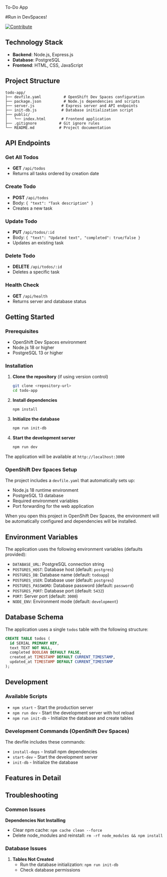 To-Do App


#Run in DevSpaces!

[![Contribute](https://www.eclipse.org/che/contribute.svg)](https://devspaces.apps.cluster-rwcdr.rwcdr.sandbox2074.opentlc.com/#https://github.com/malarhab/one-click-devspaces-demo.git)

## Technology Stack

- **Backend**: Node.js, Express.js
- **Database**: PostgreSQL
- **Frontend**: HTML, CSS, JavaScript 

## Project Structure

```
todo-app/
├── devfile.yaml          # OpenShift Dev Spaces configuration
├── package.json          # Node.js dependencies and scripts
├── server.js            # Express server and API endpoints
├── init-db.js           # Database initialization script
├── public/
│   └── index.html       # Frontend application
├── .gitignore          # Git ignore rules
└── README.md           # Project documentation
```

## API Endpoints

### Get All Todos
- **GET** `/api/todos`
- Returns all tasks ordered by creation date

### Create Todo
- **POST** `/api/todos`
- Body: `{ "text": "Task description" }`
- Creates a new task

### Update Todo
- **PUT** `/api/todos/:id`
- Body: `{ "text": "Updated text", "completed": true/false }`
- Updates an existing task

### Delete Todo
- **DELETE** `/api/todos/:id`
- Deletes a specific task

### Health Check
- **GET** `/api/health`
- Returns server and database status

## Getting Started

### Prerequisites

- OpenShift Dev Spaces environment
- Node.js 18 or higher
- PostgreSQL 13 or higher

### Installation

1. **Clone the repository** (if using version control)
   ```bash
   git clone <repository-url>
   cd todo-app
   ```

2. **Install dependencies**
   ```bash
   npm install
   ```

3. **Initialize the database**
   ```bash
   npm run init-db
   ```

4. **Start the development server**
   ```bash
   npm run dev
   ```

The application will be available at `http://localhost:3000`

### OpenShift Dev Spaces Setup

The project includes a `devfile.yaml` that automatically sets up:
- Node.js 18 runtime environment
- PostgreSQL 13 database
- Required environment variables
- Port forwarding for the web application

When you open this project in OpenShift Dev Spaces, the environment will be automatically configured and dependencies will be installed.

## Environment Variables

The application uses the following environment variables (defaults provided):

- `DATABASE_URL`: PostgreSQL connection string
- `POSTGRES_HOST`: Database host (default: `postgres`)
- `POSTGRES_DB`: Database name (default: `todoapp`)
- `POSTGRES_USER`: Database user (default: `postgres`)
- `POSTGRES_PASSWORD`: Database password (default: `password`)
- `POSTGRES_PORT`: Database port (default: `5432`)
- `PORT`: Server port (default: `3000`)
- `NODE_ENV`: Environment mode (default: `development`)

## Database Schema

The application uses a single `todos` table with the following structure:

```sql
CREATE TABLE todos (
  id SERIAL PRIMARY KEY,
  text TEXT NOT NULL,
  completed BOOLEAN DEFAULT FALSE,
  created_at TIMESTAMP DEFAULT CURRENT_TIMESTAMP,
  updated_at TIMESTAMP DEFAULT CURRENT_TIMESTAMP
);
```

## Development

### Available Scripts

- `npm start` - Start the production server
- `npm run dev` - Start the development server with hot reload
- `npm run init-db` - Initialize the database and create tables

### Development Commands (OpenShift Dev Spaces)

The devfile includes these commands:
- `install-deps` - Install npm dependencies
- `start-dev` - Start the development server
- `init-db` - Initialize the database

## Features in Detail



## Troubleshooting

### Common Issues
 **Dependencies Not Installing**
   - Clear npm cache: `npm cache clean --force`
   - Delete node_modules and reinstall: `rm -rf node_modules && npm install`

### Database Issues

1. **Tables Not Created**
   - Run the database initialization: `npm run init-db`
   - Check database permissions